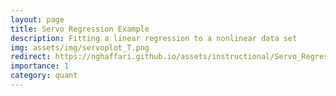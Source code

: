 ```yaml
---
layout: page
title: Servo Regression Example
description: Fitting a linear regression to a nonlinear data set
img: assets/img/servoplot_T.png
redirect: https://nghaffari.github.io/assets/instructional/Servo_Regression.html
importance: 1
category: quant
---
```

